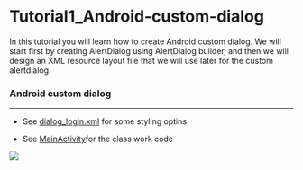 
# Tutorial1_Android-custom-dialog
In this tutorial you will learn how to create Android custom dialog.  We will start first by creating AlertDialog using AlertDialog builder, and then we will design an XML resource layout file that we will use later for the custom alertdialog.

### Android custom dialog
_______________________________________
* See   [dialog_login.xml](https://github.com/MoranShalom/Tutorial1_Android-custom-dialog/blob/origine/master/app/src/main/res/layout/dialog_login.xml)
for some styling optins.

* See [MainActivity](https://github.com/MoranShalom/Tutorial1_Android-custom-dialog/blob/origine/master/app/src/main/java/com/example/tutorial1_androidcustomdialog/MainActivity.java)for the class work code



![](https://user-images.githubusercontent.com/49485877/55903945-5c87a300-5bd7-11e9-9ee8-cbe395c766c1.jpg)
